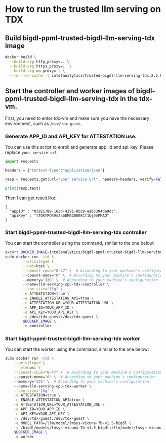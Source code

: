 # How to run the trusted llm serving on TDX

## Build bigdl-ppml-trusted-bigdl-llm-serving-tdx image
```bash
docker build \
  --build-arg http_proxy=.. \
  --build-arg https_proxy=.. \
  --build-arg no_proxy=.. \
  --rm --no-cache -t intelanalytics/trusted-bigdl-llm-serving-tdx:2.5.0-SNAPSHOT .
```
## Start the controller and worker images of bigdl-ppml-trusted-bigdl-llm-serving-tdx in the tdx-vm.

First, you need to enter tdx-vm and make sure you have the necessary environment, such as `/dev/tdx-guest`.

### Generate APP_ID and API_KEY for ATTESTATION use.

You can use this script to enroll and generate app_id and api_key. Please replace `your service url`
```python
import requests

headers = {"Content-Type":"application/json"}

resp = requests.get(url="your service url", headers=headers, verify=False)

print(resp.text)
```

Then I can get result like:
```text
{
  "appID" : "03821788-163d-4291-8bc9-eab5304da9dc",
  "apiKey" : "tTQKYFOR9mZsbDMB2D0BKCf1bjDmPMAO"
}
```

### Start bigdl-ppml-trusted-bigdl-llm-serving-tdx controller
You can start the controller using the command, similar to the one below:
```bash
export DOCKER_IMAGE=intelanalytics/bigdl-ppml-trusted-bigdl-llm-serving-tdx:2.5.0-SNAPSHOT
sudo docker run -itd \
        --privileged \
        --net=host \
        --cpuset-cpus="0-47" \  # According to your machine's configuration
        --cpuset-mems="0" \  # According to your machine's configuration
        --memory="32G" \  # According to your machine's configuration
        --name=llm-serving-cpu-tdx-controller \
        --shm-size="16g" \
        -e ATTESTATION=true \
        -e ENABLE_ATTESTATION_API=true \
        -e ATTESTATION_URL=YOUR_ATTESTATION_URL \
        -e APP_ID=YOUR_APP_ID \
        -e API_KEY=YOUR_API_KEY \
        -v /dev/tdx-guest:/dev/tdx-guest \
        $DOCKER_IMAGE \
        -m controller
```
### Start bigdl-ppml-trusted-bigdl-llm-serving-tdx worker
You can start the worker using the command, similar to the one below:
```bash
sudo docker run -itd \
    --privileged \
    --net=host \
    --cpuset-cpus="0-47" \  # According to your machine's configuration
    --cpuset-mems="0" \  # According to your machine's configuration
    --memory="32G" \  # According to your machine's configuration
    --name=llm-serving-cpu-tdx-worker \
    --shm-size="16g" \
    -e ATTESTATION=true \
    -e ENABLE_ATTESTATION_API=true \
    -e ATTESTATION_URL=YOUR_ATTESTATION_URL \
    -e APP_ID=YOUR_APP_ID \
    -e API_KEY=YOUR_API_KEY \
    -v /dev/tdx-guest:/dev/tdx-guest \
    -e MODEL_PATH=/llm/model/lmsys-vicuna-7b-v1.5-bigdl \
    -v /bigdl/models/lmsys-vicuna-7b-v1.5-bigdl:/llm/model/lmsys-vicuna-7b-v1.5-bigdl \
    $DOCKER_IMAGE \
    -m worker
```